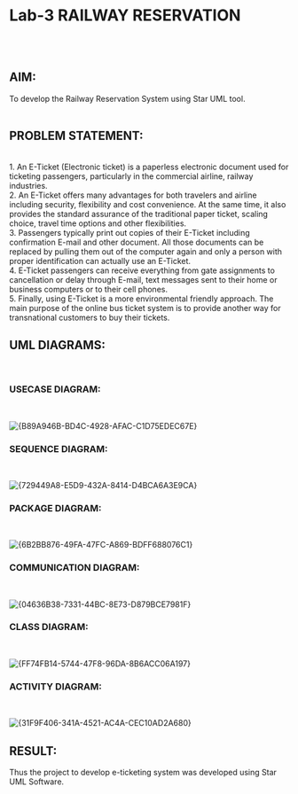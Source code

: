 # Lab-3                      RAILWAY RESERVATION

</BR>
</BR>

## AIM:
To develop the Railway Reservation System using Star UML tool.
</BR>
</BR>
## PROBLEM STATEMENT:
</BR>
1. An E-Ticket (Electronic ticket) is a paperless electronic document used for ticketing
passengers, particularly in the commercial airline, railway industries.
</BR>
2. An E-Ticket offers many advantages for both travelers and airline including security,
flexibility and cost convenience. At the same time, it also provides the standard assurance of
the traditional paper ticket, scaling choice, travel time options and other flexibilities.
</BR>
3. Passengers typically print out copies of their E-Ticket including confirmation E-mail
and other document. All those documents can be replaced by pulling them out of the computer
again and only a person with proper identification can actually use an E-Ticket.
</BR>
4. E-Ticket passengers can receive everything from gate assignments to cancellation or
delay through E-mail, text messages sent to their home or business computers or to their cell
phones.
</BR>
5. Finally, using E-Ticket is a more environmental friendly approach. The main purpose
of the online bus ticket system is to provide another way for transnational customers to buy
their tickets.
</BR>

## UML DIAGRAMS:

</BR>

### USECASE DIAGRAM:
</BR>

![{B89A946B-BD4C-4928-AFAC-C1D75EDEC67E}](https://github.com/user-attachments/assets/eeb224ad-13ff-47ae-952a-b6b52a222798)


### SEQUENCE DIAGRAM:

</BR>

![{729449A8-E5D9-432A-8414-D4BCA6A3E9CA}](https://github.com/user-attachments/assets/84168776-70c1-47b4-a88a-0e0ceeb35a72)

### PACKAGE DIAGRAM:

</BR>

![{6B2BB876-49FA-47FC-A869-BDFF688076C1}](https://github.com/user-attachments/assets/c0178787-f82e-42ed-8d6e-3ad43f09c660)

### COMMUNICATION DIAGRAM:

</BR>

![{04636B38-7331-44BC-8E73-D879BCE7981F}](https://github.com/user-attachments/assets/29c09dd0-2169-485e-9e28-7bc609fdeceb)

### CLASS DIAGRAM:

</BR>

![{FF74FB14-5744-47F8-96DA-8B6ACC06A197}](https://github.com/user-attachments/assets/8a82c533-6f8f-421a-867d-5393df7153bd)

### ACTIVITY DIAGRAM:

</BR>

![{31F9F406-341A-4521-AC4A-CEC10AD2A680}](https://github.com/user-attachments/assets/4884458f-3d3d-42e1-94b0-57e3abe71ea0)


## RESULT:
Thus the project to develop e-ticketing system was developed using Star UML Software.
